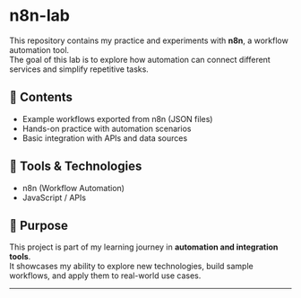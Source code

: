 # n8n-lab

This repository contains my practice and experiments with **n8n**, a workflow automation tool.  
The goal of this lab is to explore how automation can connect different services and simplify repetitive tasks.

## 📌 Contents
- Example workflows exported from n8n (JSON files)
- Hands-on practice with automation scenarios
- Basic integration with APIs and data sources

## 🚀 Tools & Technologies
- n8n (Workflow Automation)
- JavaScript / APIs

## 🎯 Purpose
This project is part of my learning journey in **automation and integration tools**.  
It showcases my ability to explore new technologies, build sample workflows, and apply them to real-world use cases.

---
